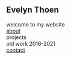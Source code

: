 ## Evelyn Thoen
welcome to my website\
[about](/about.md)\
projects\
old work 2016-2021\
[contact](/contact.md)
